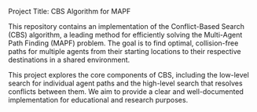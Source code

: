 Project Title: CBS Algorithm for MAPF

This repository contains an implementation of the Conflict-Based Search (CBS) algorithm, a leading method for efficiently solving the Multi-Agent Path Finding (MAPF) problem. The goal is to find optimal, collision-free paths for multiple agents from their starting locations to their respective destinations in a shared environment.

This project explores the core components of CBS, including the low-level search for individual agent paths and the high-level search that resolves conflicts between them. We aim to provide a clear and well-documented implementation for educational and research purposes.

